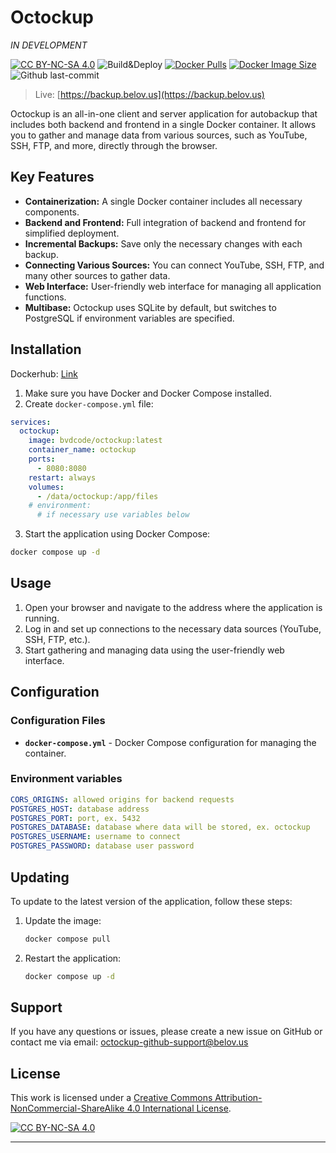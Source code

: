 # Octockup
_IN DEVELOPMENT_

[![CC BY-NC-SA 4.0][cc-by-nc-sa-shield]][cc-by-nc-sa]
![Build&Deploy](https://github.com/bvdcode/Octockup/actions/workflows/docker-image.yml/badge.svg) 
[![Docker Pulls](https://badgen.net/docker/pulls/bvdcode/octockup?icon=docker&label=pulls)](https://hub.docker.com/r/bvdcode/octockup/)
[![Docker Image Size](https://badgen.net/docker/size/bvdcode/octockup?icon=docker&label=image%20size)](https://hub.docker.com/r/bvdcode/octockup/)
![Github last-commit](https://img.shields.io/github/last-commit/bvdcode/Octockup)

>Live: [https://backup.belov.us](https://backup.belov.us)

Octockup is an all-in-one client and server application for autobackup that includes both backend and frontend in a single Docker container. It allows you to gather and manage data from various sources, such as YouTube, SSH, FTP, and more, directly through the browser.

## Key Features

- **Containerization:** A single Docker container includes all necessary components.
- **Backend and Frontend:** Full integration of backend and frontend for simplified deployment.
- **Incremental Backups:** Save only the necessary changes with each backup.
- **Connecting Various Sources:** You can connect YouTube, SSH, FTP, and many other sources to gather data.
- **Web Interface:** User-friendly web interface for managing all application functions.
- **Multibase:** Octockup uses SQLite by default, but switches to PostgreSQL if environment variables are specified.

## Installation


Dockerhub: [Link](https://hub.docker.com/r/bvdcode/octockup)

1. Make sure you have Docker and Docker Compose installed.
2. Create `docker-compose.yml` file:
```yaml
services:
  octockup:
    image: bvdcode/octockup:latest
    container_name: octockup
    ports:
      - 8080:8080
    restart: always
    volumes:
      - /data/octockup:/app/files
    # environment:
      # if necessary use variables below
```
3. Start the application using Docker Compose:
```bash
docker compose up -d
```


## Usage

1. Open your browser and navigate to the address where the application is running.
2. Log in and set up connections to the necessary data sources (YouTube, SSH, FTP, etc.).
3. Start gathering and managing data using the user-friendly web interface.

## Configuration

### Configuration Files

- **`docker-compose.yml`** - Docker Compose configuration for managing the container.


### Environment variables

```yaml
CORS_ORIGINS: allowed origins for backend requests
POSTGRES_HOST: database address
POSTGRES_PORT: port, ex. 5432
POSTGRES_DATABASE: database where data will be stored, ex. octockup
POSTGRES_USERNAME: username to connect
POSTGRES_PASSWORD: database user password
```

## Updating

To update to the latest version of the application, follow these steps:

1. Update the image:
    ```bash
    docker compose pull
    ```
3. Restart the application:
    ```bash
    docker compose up -d
    ```

## Support

If you have any questions or issues, please create a new issue on GitHub or contact me via email: octockup-github-support@belov.us

## License

This work is licensed under a
[Creative Commons Attribution-NonCommercial-ShareAlike 4.0 International License][cc-by-nc-sa].

[![CC BY-NC-SA 4.0][cc-by-nc-sa-image]][cc-by-nc-sa]

[cc-by-nc-sa]: http://creativecommons.org/licenses/by-nc-sa/4.0/
[cc-by-nc-sa-image]: https://licensebuttons.net/l/by-nc-sa/4.0/88x31.png
[cc-by-nc-sa-shield]: https://img.shields.io/badge/License-CC%20BY--NC--SA%204.0-lightgrey.svg

---
